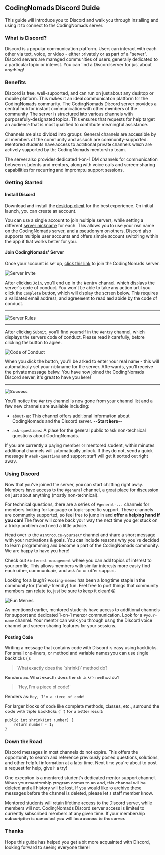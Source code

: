 ## CodingNomads Discord Guide

This guide will introduce you to Discord and walk you through installing and using it to connect to the CodingNomads server.

### What is Discord?

Discord is a popular communication platform. Users can interact with each other via text, voice, or video - either privately or as part of a "server". Discord servers are managed communities of users, generally dedicated to a particular topic or interest. You can find a Discord server for just about anything!

### Benefits

Discord is free, well-supported, and can run on just about any desktop or mobile platform. This makes it an ideal communication platform for the CodingNomads community. The CodingNomads Discord server provides a central hub for instant communication with other members of the community. The server is structured into various channels with purposefully-designated topics. This ensures that requests for help target an audience that is most qualified to contribute meaningful assistance.

Channels are also divided into groups. General channels are accessible by all members of the community and as such are community-supported. Mentored students have access to additional private channels which are actively supported by the CodingNomads mentorship team.

The server also provides dedicated 1-on-1 DM channels for communication between students and mentors, along with voice calls and screen-sharing capabilities for recurring and impromptu support sessions.

### Getting Started

#### Install Discord

Download and install the [desktop client](https://discord.com/download) for the best experience. On initial launch, you can create an account.

You can use a single account to join multiple servers, while setting a different [server nickname](https://support.discord.com/hc/en-us/articles/219070107-Server-Nicknames) for each. This allows you to use your real name on the CodingNomads server, and a pseudonym on others. Discord also supports multiple user accounts and offers simple account switching within the app if that works better for you.

#### Join CodingNomads' Server

Once your account is set up, [click this link](https://discord.gg/amhafdRMhc) to join the CodingNomads server.

![Server Invite](https://raw.githubusercontent.com/CodingNomads/static/main/discord/discord-join.png?raw=true)

After clicking `Join`, you'll end up in the #entry channel, which displays the server's code of conduct. You won't be able to take any action until you click the `Complete` button, which will display the screen below. This requires a validated email address, and agreement to read and abide by the code of conduct.

** **

![Server Rules](https://raw.githubusercontent.com/CodingNomads/static/main/discord/discord-rules.png?raw=true)

** **

After clicking `Submit`, you'll find yourself in the `#entry` channel, which displays the servers code of conduct. Please read it carefully, before clicking the button to agree.

![Code of Conduct](https://raw.githubusercontent.com/CodingNomads/static/main/discord/discord-coc.png?raw=true)

When you click the button, you'll be asked to enter your real name - this will automatically set your nickname for the server. Afterwards, you'll receive the private message below. You have now joined the CodingNomads Discord server, it's great to have you here!

** **

![Success](https://raw.githubusercontent.com/CodingNomads/static/main/discord/discord-agree.png?raw=true)

You'll notice the `#entry` channel is now gone from your channel list and a few new channels are available including:

* `about-us`: This channel offers additional information about CodingNomads and the Discord server. --**Start here**--

* `ask-questions`: A place for the general public to ask non-technical questions about CodingNomads.

If you are currently a paying member or mentored student, within minutes additional channels will automatically unlock. If they do not, send a quick message in `#ask-questions` and support staff will get it sorted out right away.

### Using Discord

Now that you've joined the server, you can start chatting right away. Members have access to the `#general` channel, a great place for discussion on just about anything (mostly non-technical).

For technical questions, there are a series of `#general-...` channels for members looking for language or topic-specific support. These channels are community supported, so feel free to jump in and **offer a helping hand if you can**! The favor will come back your way the next time you get stuck on a tricky problem and need a little advice.

Head over to the `#introduce-yourself` channel and share a short message with your motivations & goals. You can include reasons why you've decided to learn programming and become a part of the CodingNomads community. We are happy to have you here!

Check out `#interest-management` where you can add topics of interest to your profile. This allows members with similar interests more easily find each other, communicate, and ask for or offer support.

Looking for a laugh? `#coding-memes` has been a long time staple in the community for (family-friendly) fun. Feel free to post things that community members can relate to, just be sure to keep it clean! &#128540;

![Fun Memes](https://raw.githubusercontent.com/CodingNomads/static/main/discord/discord-meme.png?raw=true)

As mentioned earlier, mentored students have access to additional channels for support and dedicated 1-on-1 mentor communication. Look for a `#your-name` channel. Your mentor can walk you through using the Discord voice channel and screen sharing features for your sessions.

#### Posting Code

Writing a message that contains code with Discord is easy using backticks. For small one-liners, or method and variable names you can use single backticks (`):

>What exactly does the \`shrink()` method do?

Renders as: What exactly does the `shrink()` method do?

>\`Hey, I'm a piece of code!\`
>
Renders as: `Hey, I'm a piece of code!`

For larger blocks of code like complete methods, classes, etc., surround the code with triple backticks (```) for a better result:

```
public int shrink(int number) {
    return number - 1;
}
```

### Down the Road

Discord messages in most channels do not expire. This offers the opportunity to search and reference previously posted questions, solutions, and other helpful information at a later time. Next time you're about to post a request for help, give it a try!

One exception is a mentored student's dedicated mentor support channel. When your mentorship program comes to an end, this channel will be deleted and all history will be lost. If you would like to archive these messages before the channel is deleted, please let a staff member know.

Mentored students will retain lifetime access to the Discord server, while members will not. CodingNomads Discord server access is limited to currently subscribed members at any given time. If your membership subscription is canceled, you will lose access to the server.

### Thanks

Hope this guide has helped you get a bit more acquainted with Discord, looking forward to seeing everyone there!


